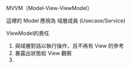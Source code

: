 MVVM（Model-View-ViewModel）

這裡的 Model 應視為 域層成員 (Usecase/Service)


ViewModel的責任
1. 與域層對話以執行操作，且不再有 View 的參考
2. 暴露出狀態給 View 觀察
3. 




<!-- 將一個段落隱藏看不見
https://www.toptal.com/android/android-apps-mvvm-with-clean-architecture
https://cmmobile.gitbook.io/androidbook/xin-ren-xun-lian/jia-gou
-->
